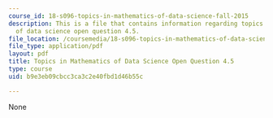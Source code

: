 ```yaml
---
course_id: 18-s096-topics-in-mathematics-of-data-science-fall-2015
description: This is a file that contains information regarding topics in mathematics
  of data science open question 4.5.
file_location: /coursemedia/18-s096-topics-in-mathematics-of-data-science-fall-2015/b9e3eb09cbcc3ca3c2e40fbd1d46b55c_MIT18_S096F15_Open4.5.pdf
file_type: application/pdf
layout: pdf
title: Topics in Mathematics of Data Science Open Question 4.5
type: course
uid: b9e3eb09cbcc3ca3c2e40fbd1d46b55c

---
```

None